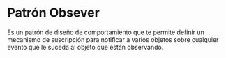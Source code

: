 # Patrón Obsever

Es un patrón de diseño de comportamiento 
que te permite definir un mecanismo de suscripción 
para notificar a varios objetos sobre cualquier 
evento que le suceda al objeto que están observando.